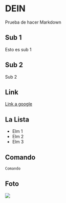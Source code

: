 # DEIN
Prueba de hacer Markdown
## Sub 1
Esto es sub 1 
## Sub 2
Sub 2
## Link
[Link a google](www.google.es)
## La Lista
- Elm 1
- Elm 2
- Elm 3

## Comando
```sh
Comando
```
## Foto
![](https://icon-library.com/images/yellow-discord-icon/yellow-discord-icon-24.jpg)